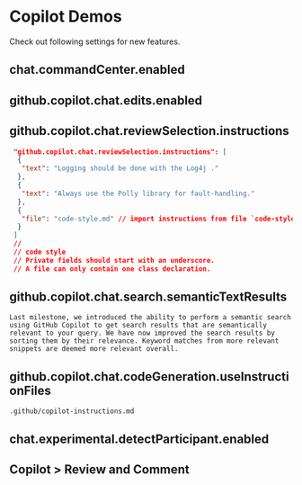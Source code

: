 # Copilot Demos

Check out following settings for new features.

## chat.commandCenter.enabled

## github.copilot.chat.edits.enabled

## github.copilot.chat.reviewSelection.instructions

```json
 "github.copilot.chat.reviewSelection.instructions": [
  {
   "text": "Logging should be done with the Log4j ."
  },
  {
   "text": "Always use the Polly library for fault-handling."
  },
  {
   "file": "code-style.md" // import instructions from file `code-style.md`
  }
 ]
 // 
 // code style 
 // Private fields should start with an underscore.
 // A file can only contain one class declaration.
```

## github.copilot.chat.search.semanticTextResults

```text
Last milestone, we introduced the ability to perform a semantic search using GitHub Copilot to get search results that are semantically relevant to your query. We have now improved the search results by sorting them by their relevance. Keyword matches from more relevant snippets are deemed more relevant overall.
```

## github.copilot.chat.codeGeneration.useInstructionFiles

```text
.github/copilot-instructions.md
```

## chat.experimental.detectParticipant.enabled

## Copilot > Review and Comment
